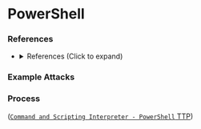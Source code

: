 <!---------------------------------------------------------------------------------
Copyright: (c) BLS OPS LLC.
This program is free software: you can redistribute it and/or modify
it under the terms of the GNU General Public License as published by
the Free Software Foundation, version 3.
This program is distributed in the hope that it will be useful,
but WITHOUT ANY WARRANTY; without even the implied warranty of
MERCHANTABILITY or FITNESS FOR A PARTICULAR PURPOSE. See the
GNU General Public License for more details.
You should have received a copy of the GNU General Public License
along with this program. If not, see <https://www.gnu.org/licenses/>.
--------------------------------------------------------------------------------->
# PowerShell

### References
* <details><summary>References (Click to expand)</summary><p>

### Example Attacks

### Process

([`Command and Scripting Interpreter - PowerShell` TTP](TTP/T1059_Command_and_Scripting_Interpreter/001_PowerShell/T1059.001.md))